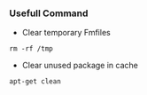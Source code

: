 ### Usefull Command
- Clear temporary Fmfiles
```
rm -rf /tmp
```
- Clear unused package in cache
```
apt-get clean
```